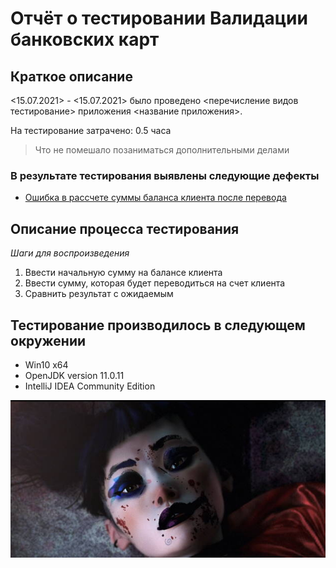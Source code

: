 # Отчёт о тестировании Валидации банковских карт

## Краткое описание

<15.07.2021> - <15.07.2021> было проведено <перечисление видов тестирование> приложения <название приложения>.

На тестирование затрачено: 0.5 часа
> Что не помешало позаниматься дополнительными делами

### В результате тестирования выявлены следующие дефекты

* [Ошибка в рассчете суммы баланса клиента после перевода](https://github.com/Nimmo89/Test_2.1/issues/1)

## Описание процесса тестирования

*Шаги для воспроизведения*

1. Ввести начальную сумму на балансе клиента
2. Ввести сумму, которая будет переводиться на счет клиента
3. Сравнить результат с ожидаемым

## Тестирование производилось в следующем окружении

* Win10 x64
* OpenJDK version 11.0.11
* IntelliJ IDEA Community Edition

![Картинко](https://github.com/Nimmo89/Git/blob/master/002.jpg)